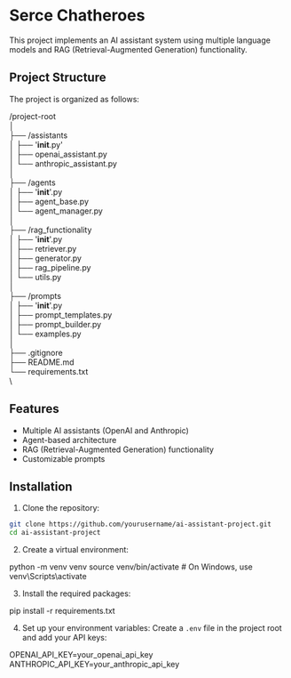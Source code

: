 # Serce Chatheroes

This project implements an AI assistant system using multiple language models and RAG (Retrieval-Augmented Generation) functionality.

## Project Structure

The project is organized as follows:

/project-root\
│\
├── /assistants\
│   ├── '__init__.py'\
│   ├── openai_assistant.py\
│   └── anthropic_assistant.py\
│\
├── /agents\
│   ├── '__init__'.py\
│   ├── agent_base.py\
│   └── agent_manager.py\
│\
├── /rag_functionality\
│   ├── '__init__'.py\
│   ├── retriever.py\
│   ├── generator.py\
│   ├── rag_pipeline.py\
│   └── utils.py\
│\
├── /prompts\
│   ├── '__init__'.py\
│   ├── prompt_templates.py\
│   ├── prompt_builder.py\
│   └── examples.py\
│\
├── .gitignore\
├── README.md\
└── requirements.txt\
\
## Features

- Multiple AI assistants (OpenAI and Anthropic)
- Agent-based architecture
- RAG (Retrieval-Augmented Generation) functionality
- Customizable prompts

## Installation

1. Clone the repository:

```bash
git clone https://github.com/yourusername/ai-assistant-project.git
cd ai-assistant-project
```

2. Create a virtual environment:

python -m venv venv
source venv/bin/activate # On Windows, use 
venv\Scripts\activate

3. Install the required packages:

pip install -r requirements.txt


4. Set up your environment variables:
   Create a `.env` file in the project root and add your API keys:

OPENAI_API_KEY=your_openai_api_key
ANTHROPIC_API_KEY=your_anthropic_api_key
